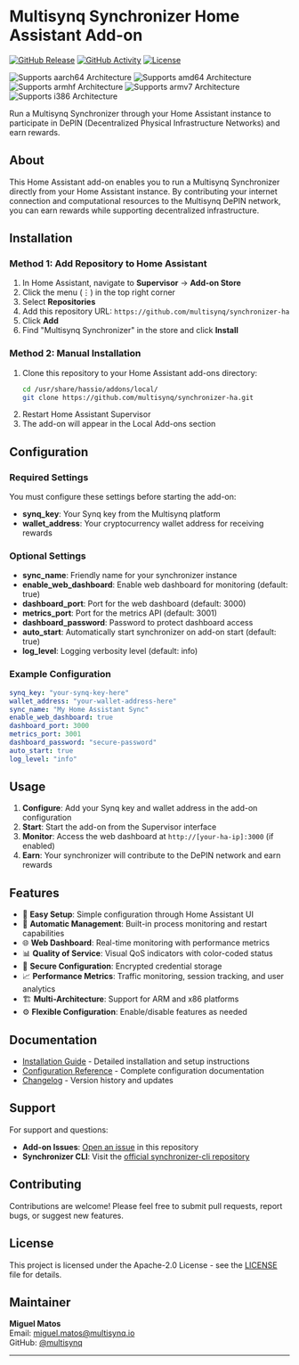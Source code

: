 # Multisynq Synchronizer Home Assistant Add-on

[![GitHub Release][releases-shield]][releases]
[![GitHub Activity][commits-shield]][commits]
[![License][license-shield]](LICENSE)

![Supports aarch64 Architecture][aarch64-shield]
![Supports amd64 Architecture][amd64-shield]
![Supports armhf Architecture][armhf-shield]
![Supports armv7 Architecture][armv7-shield]
![Supports i386 Architecture][i386-shield]

Run a Multisynq Synchronizer through your Home Assistant instance to participate in DePIN (Decentralized Physical Infrastructure Networks) and earn rewards.

## About

This Home Assistant add-on enables you to run a Multisynq Synchronizer directly from your Home Assistant instance. By contributing your internet connection and computational resources to the Multisynq DePIN network, you can earn rewards while supporting decentralized infrastructure.

## Installation

### Method 1: Add Repository to Home Assistant

1. In Home Assistant, navigate to **Supervisor** → **Add-on Store**
2. Click the menu (⋮) in the top right corner
3. Select **Repositories**
4. Add this repository URL: `https://github.com/multisynq/synchronizer-ha`
5. Click **Add**
6. Find "Multisynq Synchronizer" in the store and click **Install**

### Method 2: Manual Installation

1. Clone this repository to your Home Assistant add-ons directory:
   ```bash
   cd /usr/share/hassio/addons/local/
   git clone https://github.com/multisynq/synchronizer-ha.git
   ```
2. Restart Home Assistant Supervisor
3. The add-on will appear in the Local Add-ons section

## Configuration

### Required Settings

You must configure these settings before starting the add-on:

- **synq_key**: Your Synq key from the Multisynq platform
- **wallet_address**: Your cryptocurrency wallet address for receiving rewards

### Optional Settings

- **sync_name**: Friendly name for your synchronizer instance
- **enable_web_dashboard**: Enable web dashboard for monitoring (default: true)
- **dashboard_port**: Port for the web dashboard (default: 3000)
- **metrics_port**: Port for the metrics API (default: 3001)
- **dashboard_password**: Password to protect dashboard access
- **auto_start**: Automatically start synchronizer on add-on start (default: true)
- **log_level**: Logging verbosity level (default: info)

### Example Configuration

```yaml
synq_key: "your-synq-key-here"
wallet_address: "your-wallet-address-here"
sync_name: "My Home Assistant Sync"
enable_web_dashboard: true
dashboard_port: 3000
metrics_port: 3001
dashboard_password: "secure-password"
auto_start: true
log_level: "info"
```

## Usage

1. **Configure**: Add your Synq key and wallet address in the add-on configuration
2. **Start**: Start the add-on from the Supervisor interface
3. **Monitor**: Access the web dashboard at `http://[your-ha-ip]:3000` (if enabled)
4. **Earn**: Your synchronizer will contribute to the DePIN network and earn rewards

## Features

- 🚀 **Easy Setup**: Simple configuration through Home Assistant UI
- 🔧 **Automatic Management**: Built-in process monitoring and restart capabilities
- 🌐 **Web Dashboard**: Real-time monitoring with performance metrics
- 📊 **Quality of Service**: Visual QoS indicators with color-coded status
- 🔐 **Secure Configuration**: Encrypted credential storage
- 📈 **Performance Metrics**: Traffic monitoring, session tracking, and user analytics
- 🏗️ **Multi-Architecture**: Support for ARM and x86 platforms
- ⚙️ **Flexible Configuration**: Enable/disable features as needed

## Documentation

- [Installation Guide](INSTALL.md) - Detailed installation and setup instructions
- [Configuration Reference](DOCS.md) - Complete configuration documentation
- [Changelog](CHANGELOG.md) - Version history and updates

## Support

For support and questions:

- **Add-on Issues**: [Open an issue](https://github.com/multisynq/synchronizer-ha/issues) in this repository
- **Synchronizer CLI**: Visit the [official synchronizer-cli repository](https://github.com/multisynq/synchronizer-cli)

## Contributing

Contributions are welcome! Please feel free to submit pull requests, report bugs, or suggest new features.

## License

This project is licensed under the Apache-2.0 License - see the [LICENSE](LICENSE) file for details.

## Maintainer

**Miguel Matos**  
Email: miguel.matos@multisynq.io  
GitHub: [@multisynq](https://github.com/multisynq)

---

[aarch64-shield]: https://img.shields.io/badge/aarch64-yes-green.svg
[amd64-shield]: https://img.shields.io/badge/amd64-yes-green.svg
[armhf-shield]: https://img.shields.io/badge/armhf-yes-green.svg
[armv7-shield]: https://img.shields.io/badge/armv7-yes-green.svg
[i386-shield]: https://img.shields.io/badge/i386-yes-green.svg
[commits-shield]: https://img.shields.io/github/commit-activity/y/multisynq/synchronizer-ha.svg
[commits]: https://github.com/multisynq/synchronizer-ha/commits/main
[license-shield]: https://img.shields.io/github/license/multisynq/synchronizer-ha.svg
[releases-shield]: https://img.shields.io/github/release/multisynq/synchronizer-ha.svg
[releases]: https://github.com/multisynq/synchronizer-ha/releases

